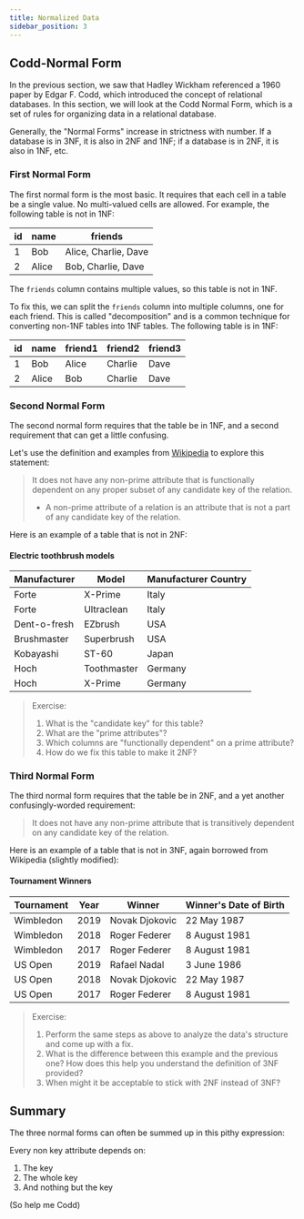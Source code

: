 ```yaml
---
title: Normalized Data
sidebar_position: 3
---
```


## Codd-Normal Form

In the previous section, we saw that Hadley Wickham referenced a 1960 paper by Edgar F. Codd, which introduced the concept of relational databases. In this section, we will look at the Codd Normal Form, which is a set of rules for organizing data in a relational database.

Generally, the "Normal Forms" increase in strictness with number. If a database is in 3NF, it is also in 2NF and 1NF; if a database is in 2NF, it is also in 1NF, etc.

### First Normal Form

The first normal form is the most basic. It requires that each cell in a table be a single value. No multi-valued cells are allowed. For example, the following table is not in 1NF:

| id | name | friends |
|----|------|---------|
| 1  | Bob  | Alice, Charlie, Dave |
| 2  | Alice | Bob, Charlie, Dave |

The `friends` column contains multiple values, so this table is not in 1NF.

To fix this, we can split the `friends` column into multiple columns, one for each friend. This is called "decomposition" and is a common technique for converting non-1NF tables into 1NF tables. The following table is in 1NF:

| id | name | friend1 | friend2 | friend3 |
|----|------|---------|---------|---------|
| 1  | Bob  | Alice   | Charlie | Dave    |
| 2  | Alice | Bob     | Charlie | Dave    |

### Second Normal Form

The second normal form requires that the table be in 1NF, and a second requirement that can get a little confusing.

Let's use the definition and examples from [Wikipedia](https://en.wikipedia.org/wiki/Database_normalization#Second_normal_form_(2NF)) to explore this statement:

>  It does not have any non-prime attribute that is functionally dependent on any proper subset of any candidate key of the relation. 
> - A non-prime attribute of a relation is an attribute that is not a part of any candidate key of the relation. 

Here is an example of a table that is not in 2NF:

#### Electric toothbrush models

| Manufacturer | Model | Manufacturer Country |
|--------------|-------|----------------------|
| Forte | X-Prime       | Italy |
| Forte | Ultraclean    | Italy |
| Dent-o-fresh | EZbrush | USA |
| Brushmaster | Superbrush | USA |
| Kobayashi | ST-60 | Japan |
| Hoch | Toothmaster | Germany |
| Hoch | X-Prime | Germany |  

> Exercise: 
> 1. What is the "candidate key" for this table?
> 2. What are the "prime attributes"?
> 3. Which columns are "functionally dependent" on a prime attribute?
> 4. How do we fix this table to make it 2NF?

<!-- <detail>
<description>Reveal answer</description>
The `Manufacturer` and `Model` columns are the candidate key. The `Manufacturer Country` column is not part of the candidate key, so it is a "non-prime attribute". The `Manufacturer Country` column is functionally dependent on the `Manufacturer` column, so it is not in 2NF.
</detail> -->

### Third Normal Form

The third normal form requires that the table be in 2NF, and a yet another confusingly-worded requirement:

> It does not have any non-prime attribute that is transitively dependent on any candidate key of the relation.

Here is an example of a table that is not in 3NF, again borrowed from Wikipedia (slightly modified):

#### Tournament Winners

| Tournament | Year | Winner | Winner's Date of Birth |
|------------|------|--------|------------------------|
| Wimbledon | 2019 | Novak Djokovic | 22 May 1987 |
| Wimbledon | 2018 | Roger Federer | 8 August 1981 |
| Wimbledon | 2017 | Roger Federer | 8 August 1981 |
| US Open | 2019 | Rafael Nadal | 3 June 1986 |
| US Open | 2018 | Novak Djokovic | 22 May 1987 |
| US Open | 2017 | Roger Federer | 8 August 1981 |

> Exercise:
> 1. Perform the same steps as above to analyze the data's structure and come up with a fix.
> 2. What is the difference between this example and the previous one? How does this help you understand the definition of 3NF provided?
> 3. When might it be acceptable to stick with 2NF instead of 3NF?

## Summary

The three normal forms can often be summed up in this pithy expression:

Every non key attribute depends on:
1. The key
2. The whole key
3. And nothing but the key

(So help me Codd)
